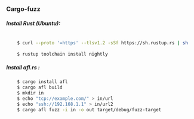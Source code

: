 ### Cargo-fuzz

##### Install Rust (Ubuntu):

```bash

	$ curl --proto '=https' --tlsv1.2 -sSf https://sh.rustup.rs | sh
	
	$ rustup toolchain install nightly
```


##### Install afl.rs :
```bash
	$ cargo install afl
	$ cargo afl build
	$ mkdir in
	$ echo "tcp://example.com/" > in/url
	$ echo "ssh://192.168.1.1" > in/url2
	$ cargo afl fuzz -i in -o out target/debug/fuzz-target
```